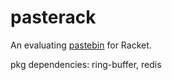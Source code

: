 pasterack
=========

An evaluating [pastebin](http://www.pasterack.org) for Racket.

pkg dependencies: ring-buffer, redis
